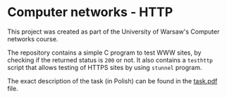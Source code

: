 # Computer networks - HTTP

This project was created as part of the University of Warsaw's Computer networks course.

The repository contains a simple C program to test WWW sites, by checking if the returned status is `200` or not. It also contains a `testhttp` script that allows testing of HTTPS sites by using `stunnel` program.

The exact description of the task (in Polish) can be found in the [task.pdf](task.pdf) file.